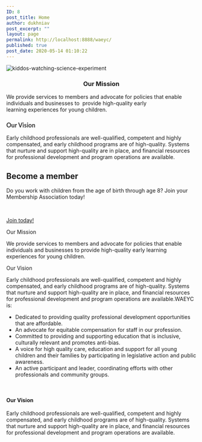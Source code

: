 ```yaml
---
ID: 8
post_title: Home
author: dukhniav
post_excerpt: ""
layout: page
permalink: http://localhost:8888/waeyc/
published: true
post_date: 2020-05-14 01:10:22
---
```

<img src="http://localhost:8888/waeyc/wp-content/uploads/elementor/thumbs/kiddos-watching-science-experiment-oqjy4uie0dvlpmdfov52v1o3dt67aplui91tout5ls.jpg" title="kiddos-watching-science-experiment" alt="kiddos-watching-science-experiment" />											
		<h3 style="text-align: center;">Our Mission</h3><p>We provide services to members and advocate for policies that enable individuals and businesses to  provide high-quality early learning experiences for young children. </p><h3 style="color: #333333; font-family: 'Lato', arial;">Our Vision</h3><p>Early childhood professionals are well-qualified, competent and highly compensated, and early childhood programs are of high-quality. Systems that nurture and support high-quality are in place, and financial resources for professional development and program operations are available.</p>		
	    <h2>Become a member</h2>
	    	    <p><p>Do you work with children from the age of birth through age 8? Join your Membership Association today!</p> </p>
			    <a href="/about-us/membership/"  >Join today!</a>
		<p>Our Mission</p><p>We provide services to members and advocate for policies that enable individuals and businesses to provide high-quality early learning experiences for young children.</p><p>Our Vision</p>Early childhood professionals are well-qualified, competent and highly compensated, and early childhood programs are of high-quality. Systems that nurture and support high-quality are in place, and financial resources for professional development and program operations are available.WAEYC is: <ul><li>Dedicated to providing quality professional development opportunities that are affordable.</li><li>An advocate for equitable compensation for staff in our profession.</li><li>Committed to providing and supporting education that is inclusive, culturally relevant and promotes anti-bias.</li><li>A voice for high quality care, education and support for all young children and their families by participating in legislative action and public awareness.</li><li>An active participant and leader, coordinating efforts with other professionals and community groups.</li></ul> 		
			<h4>Our Vision</h4>		
		Early childhood professionals are well-qualified, competent and highly compensated, and early childhood programs are of high-quality. Systems that nurture and support high-quality are in place, and financial resources for professional development and program operations are available. 